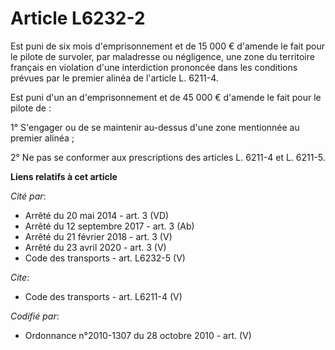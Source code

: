 # Article L6232-2

Est puni de six mois d'emprisonnement et de 15 000 € d'amende le fait pour le pilote de survoler, par maladresse ou
négligence, une zone du territoire français en violation d'une interdiction prononcée dans les conditions prévues par le
premier alinéa de l'article L. 6211-4. 

Est puni d'un an d'emprisonnement et de 45 000 € d'amende le fait pour le pilote de : 

1° S'engager ou de se maintenir au-dessus d'une zone mentionnée au premier alinéa ; 

2° Ne pas se conformer aux prescriptions des articles L. 6211-4 et L. 6211-5.

**Liens relatifs à cet article**

_Cité par_:

  - Arrêté du 20 mai 2014 - art. 3 (VD)
  - Arrêté du 12 septembre 2017 - art. 3 (Ab)
  - Arrêté du 21 février 2018 - art. 3 (V)
  - Arrêté du 23 avril 2020 - art. 3 (V)
  - Code des transports - art. L6232-5 (V)

_Cite_:

  - Code des transports - art. L6211-4 (V)

_Codifié par_:

  - Ordonnance n°2010-1307 du 28 octobre 2010 - art. (V)
